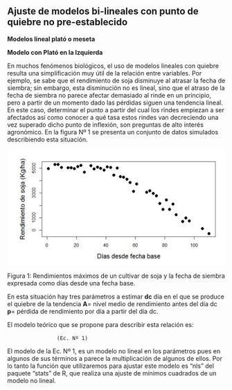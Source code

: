 
## Ajuste de modelos bi-lineales con punto de quiebre no pre-establecido

**Modelos lineal plató o meseta**

**Modelo con Plató en la Izquierda**

En muchos fenómenos biológicos, el uso de modelos lineales con quiebre resulta una simplificación muy útil de la relación entre variables. Por ejemplo, se sabe que el rendimiento de soja disminuye al atrasar la fecha de siembra; sin embargo, esta disminución no es lineal, sino que el atraso de la fecha de siembra no parece afectar demasiado al rinde en un principio, pero a partir de un momento dado las pérdidas siguen una tendencia lineal. En este caso, determinar el punto a partir del cual los rindes empiezan a ser afectados así como conocer a qué tasa estos rindes van decreciendo una vez superado dicho punto de inflexión, son preguntas de alto interés agronómico.
En la figura Nº 1 se presenta un conjunto de datos simulados describiendo esta situación.  

	
![Figura 1](Fig.1.JPG)


Figura 1: Rendimientos máximos de un cultivar de soja y la fecha de siembra expresada como días desde una fecha base.

En esta situación hay tres parámetros a estimar
**dc**  día en el que se produce el quiebre de la tendencia
**A**= nivel medio de rendimiento antes del día dc
**p**= pérdida de rendimiento por día a partir del día dc. 

El modelo teórico que se propone para describir esta relación es:

					(Ec. Nº 1)

El modelo de la Ec. Nº 1, es un modelo no lineal en los parámetros pues en algunos de sus términos a parece la multiplicación de algunos de ellos.
Por lo tanto la función que utilizaremos para ajustar este modelo es “nls” del paquete “stats” de R, que realiza una ajuste de mínimos cuadrados de un modelo no lineal.

